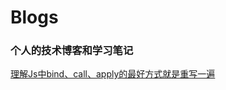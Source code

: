 # Blogs
### 个人的技术博客和学习笔记

[理解Js中bind、call、apply的最好方式就是重写一遍](https://github.com/zhm19901224/Blogs/blob/master/%E6%8A%80%E6%9C%AF%E6%96%87%E7%AB%A0/bindCallApply.md)
